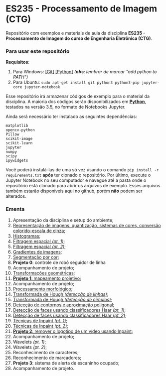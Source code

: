 # ES235 - Processamento de Imagem (CTG)
Repositório com exemplos e materiais de aula da disciplina **ES235 - Processamento de Imagem do curso de Engenharia Eletrônica (CTG)**.

### Para usar este repositório

**Requisitos**:
1. Para Windows: [[Git]](https://github.com/git-for-windows/git/releases/download/v2.20.1.windows.1/Git-2.20.1-64-bit.exe) [[Python]](https://www.python.org/downloads/release/python-352/) *(**obs**: lembrar de marcar "add python to PATH")*
2. Para Ubuntu: `sudo apt-get install git python3 python3-pip jupyter-core jupyter-notebook`

Esse repositório irá armazenar códigos de exemplo para o material da disciplina. A maioria dos códigos serão disponibilizados em [**Python**](https://www.python.org/), testados na versão 3.5, no formato de Notebooks Jupyter. 

Ainda será necessário ter instalado as seguintes dependências:

```
matplotlib
opencv-python
Pillow
scikit-image
scikit-learn
jupyter
numpy
scipy
ipywidgets
```

Você poderá instalá-las de uma só vez usando o comando `pip install -r requirements.txt` **após** ter clonado o repositório. Por último, execute o Jupyter Notebook no seu computador e navegue até a pasta onde o repositório está clonado para abrir os arquivos de exemplo. Esses arquivos também estarão disponíveis aqui no github, porém **não** podem ser alterados.

### Ementa
1. Apresentação da disciplina e setup do ambiente;
2. [Representação de imagens, quantização, sistemas de cores, conversão colorido-escala de cinza](2_representacao);
3. [Histogramas](3_histogramas);
4. [Filtragem espacial *(pt. 1)*](4_filtragem_pt1);
5. [Filtragem espacial *(pt. 2)*](5_filtragem_pt2);
6. [Gradientes de imagens](6_gradientes);
7. [Segmentação por cor](7_segmentacao);
8. **Projeto 0**: controle de robô seguidor de linha
9. Acompanhamento de projeto;
10. [Transformações geométricas](10_transformacoes);
11. [**Projeto 1**: mapeamento projetivo](11_mapeamento);
12. Acompanhamento de projeto;
13. [Processamento morfológico](13_morfologico);
14. [Transformada de Hough *(detecção de linhas)*](14_hough_linhas);
15. [Transformada de Hough *(detecção de círculos)*](15_hough_circulos);
16. [Detecção de contornos e aproximação poligonal](16_contornos_aproximacao);
17. [Detecção de faces usando classificadores Haar *(pt. 1)*](17_haar);
18. [Detecção de faces usando classificadores Haar *(pt. 2)*](18_haar_pt2);
19. [Técnicas de Inpaint *(pt. 1)*](19_inpaint_pt1);
20. [Técnicas de Inpaint *(pt. 2)*](20_inpaint_pt2);
21. [**Projeto 2**: remover o logotipo de um vídeo usando Inpaint](21_miniprojeto2);
22. Acompanhamento de projeto;
23. Wavelets *(pt. 1)*;
24. Wavelets *(pt. 2)*;
25. Reconhecimento de caracteres;
26. Reconhecimento de marcadores;
27. **Projeto 3**: sistema de alerta de escaninho ocupado;
28. Acompanhamento de projeto.
